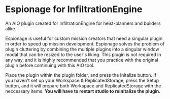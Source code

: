 # Espionage for InfiltrationEngine
An AIO plugin created for InfiltrationEngine for heist-planners and builders alike.

Espionage is useful for custom mission creators that need a singular plugin in order to speed up mission development. Espionage solves the problem of plugin cluttering by combining the multiple plugins into a singular window modal that can be resized to the user's liking. This plugin is not required in any way, and it is highly recommended that you practice with the original plugin before continuing with this AIO tool.

Place the plugin within the plugin folder, and press the Initalize button. If you haven't set up your Workspace & ReplicatedStorage, press the Setup button, and it will prepare both Workspace and ReplicatedStorage with the neccessary items. **You will have to restart studio to reinitalize the plugin.**
